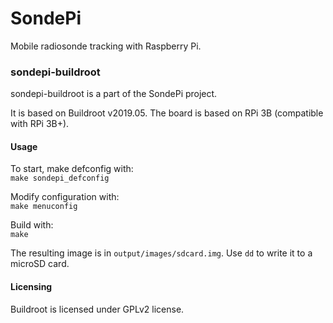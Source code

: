 # SondePi

Mobile radiosonde tracking with Raspberry Pi.

### sondepi-buildroot

sondepi-buildroot is a part of the SondePi project.

It is based on Buildroot v2019.05.
The board is based on RPi 3B (compatible with RPi 3B+).

#### Usage

To start, make defconfig with:  
`make sondepi_defconfig`

Modify configuration with:  
`make menuconfig`

Build with:  
`make`

The resulting image is in `output/images/sdcard.img`.
Use `dd` to write it to a microSD card.

#### Licensing

Buildroot is licensed under GPLv2 license.

